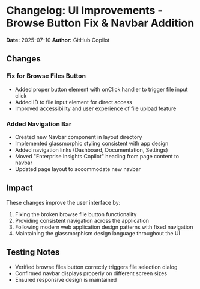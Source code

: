 # Changelog: UI Improvements - Browse Button Fix & Navbar Addition

**Date:** 2025-07-10
**Author:** GitHub Copilot

## Changes

### Fix for Browse Files Button
- Added proper button element with onClick handler to trigger file input click
- Added ID to file input element for direct access
- Improved accessibility and user experience of file upload feature

### Added Navigation Bar
- Created new Navbar component in layout directory
- Implemented glassmorphic styling consistent with app design
- Added navigation links (Dashboard, Documentation, Settings)
- Moved "Enterprise Insights Copilot" heading from page content to navbar
- Updated page layout to accommodate new navbar

## Impact
These changes improve the user interface by:
1. Fixing the broken browse file button functionality
2. Providing consistent navigation across the application
3. Following modern web application design patterns with fixed navigation
4. Maintaining the glassmorphism design language throughout the UI

## Testing Notes
- Verified browse files button correctly triggers file selection dialog
- Confirmed navbar displays properly on different screen sizes
- Ensured responsive design is maintained
